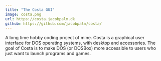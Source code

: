 ```yaml
---
title: "The Costa GUI"
image: costa.png
url: https://costa.jacobpalm.dk
github: https://github.com/jacobpalm/costa/
---
```

A long time hobby coding project of mine. Costa is a graphical user interface for DOS operating systems, with desktop and accessories. The goal of Costa is to make DOS (or DOSBox) more accessible to users who just want to launch programs and games.
